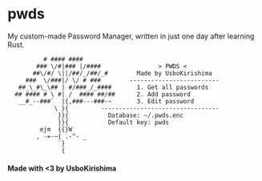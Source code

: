 # pwds
My custom-made Password Manager, written in just one day after learning Rust.

```W
          # #### ####
        ### \/#|### |/####                > PWDS <
       ##\/#/ \||/##/_/##/_#        Made by UsboKirishima
     ###  \/###|/ \/ # ###        -------------------------
   ##_\_#\_\## | #/###_/_####       1. Get all passwords
  ## #### # \ #| /  #### ##/##      2. Add password
   __#_--###`  |{,###---###-~       3. Edit password
             \ }{         ---------------------------------
              }}{           Database: ~/.pwds.enc
              }}{           Default key: pwds
         ejm  {{}W
        , -=-~{ .-^- _
              `}
               {
```

#### Made with <3 by UsboKirishima
